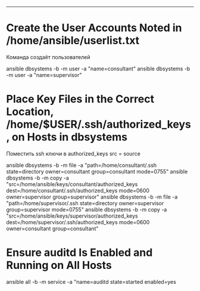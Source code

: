 
























-------------------------
# Create the User Accounts Noted in /home/ansible/userlist.txt
Команда создаёт пользователей

ansible dbsystems -b -m user -a "name=consultant"
ansible dbsystems -b -m user -a "name=supervisor"


 # Place Key Files in the Correct Location, /home/$USER/.ssh/authorized_keys, on Hosts in dbsystems
 Поместить ssh ключи в authorized_keys src = source
 
 ansible dbsystems -b -m file -a "path=/home/consultant/.ssh state=directory owner=consultant group=consultant mode=0755"
 ansible dbsystems -b -m copy -a "src=/home/ansible/keys/consultant/authorized_keys dest=/home/consultant/.ssh/authorized_keys mode=0600 owner=supervisor group=supervisor"
 ansible dbsystems -b -m file -a "path=/home/supervisor/.ssh state=directory owner=supervisor group=supervisor mode=0755"
 ansible dbsystems -b -m copy -a "src=/home/ansible/keys/supervisor/authorized_keys dest=/home/supervisor/.ssh/authorized_keys mode=0600 owner=consultant group=consultant"



# Ensure auditd Is Enabled and Running on All Hosts
 ansible all -b -m service -a "name=auditd state=started enabled=yes